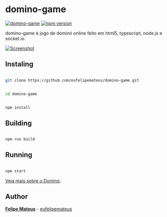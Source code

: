 # domino-game

[![domino-game](https://snyk.io/advisor/npm-package/domino-game/badge.svg)](https://snyk.io/advisor/npm-package/domino-game)  [![npm version](https://badge.fury.io/js/domino-game.svg)](https://badge.fury.io/js/domino-game)

domino-game é jogo de dominó online feito em html5, typescript, node.js e socket.io.

  
  

[![Screenshot](https://felipemateus.com/wp-content/uploads/2020/12/domino_2020-1.png "screenshot")](https://eufelipemateus.com/blog/2017/06/domino  "screenshot")

  
  

## Instaling

  
  

```bash

git clone https://github.com/eufelipemateus/domino-game.git

```

  

```bash

cd domino-game

```

  

```bash

npm install

```

## Building

  

```bash

npm run build

```

  

## Running

  

```bash

npm start

```



[Veja mais sobre o Dominó](https://eufelipemateus.com/blog/2017/06/domino).

  

## Author

  

**[Felipe Mateus](https://eufelipemateus.com)** - [eufelipemateus](https://github.com/eufelipemateus)